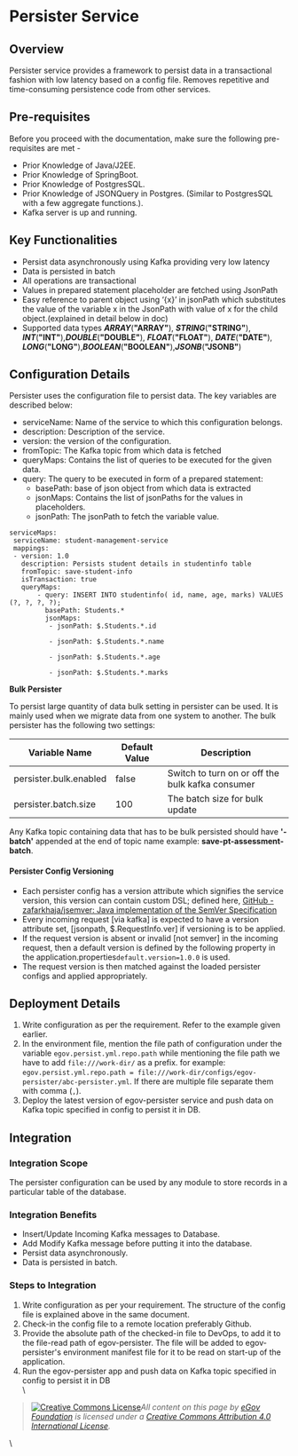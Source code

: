 # Persister Service

## Overview <a href="#overview" id="overview"></a>

Persister service provides a framework to persist data in a transactional fashion with low latency based on a config file. Removes repetitive and time-consuming persistence code from other services.

## Pre-requisites <a href="#pre-requisites" id="pre-requisites"></a>

Before you proceed with the documentation, make sure the following pre-requisites are met -

* Prior Knowledge of Java/J2EE.
* Prior Knowledge of SpringBoot.
* Prior Knowledge of PostgresSQL.
* Prior Knowledge of JSONQuery in Postgres. (Similar to PostgresSQL with a few aggregate functions.).
* Kafka server is up and running.

## Key Functionalities <a href="#key-functionalities" id="key-functionalities"></a>

* Persist data asynchronously using Kafka providing very low latency
* Data is persisted in batch
* All operations are transactional
* Values in prepared statement placeholder are fetched using JsonPath
* Easy reference to parent object using ‘{x}’ in jsonPath which substitutes the value of the variable x in the JsonPath with value of x for the child object.(explained in detail below in doc)
* Supported data types _**ARRAY**_(**"ARRAY"**), _**STRING**_(**"STRING"**), _**INT**_(**"INT"**),_**DOUBLE**_(**"DOUBLE"**), _**FLOAT**_(**"FLOAT"**), _**DATE**_(**"DATE"**), _**LONG**_(**"LONG"**),_**BOOLEAN**_(**"BOOLEAN"**),_**JSONB**_(**"JSONB"**)

## Configuration Details <a href="#configuration-details" id="configuration-details"></a>

Persister uses the configuration file to persist data. The key variables are described below:

* serviceName: Name of the service to which this configuration belongs.
* description: Description of the service.
* version: the version of the configuration.
* fromTopic: The Kafka topic from which data is fetched
* queryMaps: Contains the list of queries to be executed for the given data.
* query: The query to be executed in form of a prepared statement:
  * basePath: base of json object from which data is extracted
  * jsonMaps: Contains the list of jsonPaths for the values in placeholders.
  * jsonPath: The jsonPath to fetch the variable value.

```
serviceMaps:
 serviceName: student-management-service
 mappings:
 - version: 1.0
   description: Persists student details in studentinfo table
   fromTopic: save-student-info
   isTransaction: true
   queryMaps:
       - query: INSERT INTO studentinfo( id, name, age, marks) VALUES (?, ?, ?, ?);
         basePath: Students.*
         jsonMaps:
          - jsonPath: $.Students.*.id

          - jsonPath: $.Students.*.name

          - jsonPath: $.Students.*.age

          - jsonPath: $.Students.*.marks
```

**Bulk Persister**

To persist large quantity of data bulk setting in persister can be used. It is mainly used when we migrate data from one system to another. The bulk persister has the following two settings:

| Variable Name          | Default Value | Description                                      |
| ---------------------- | ------------- | ------------------------------------------------ |
| persister.bulk.enabled | false         | Switch to turn on or off the bulk kafka consumer |
| persister.batch.size   | 100           | The batch size for bulk update                   |

Any Kafka topic containing data that has to be bulk persisted should have **'-batch'** appended at the end of topic name example: **save-pt-assessment-batch**.

#### Persister Config Versioning <a href="#persister-config-versioning" id="persister-config-versioning"></a>

* Each persister config has a version attribute which signifies the service version, this version can contain custom DSL; defined here, [<img src="https://github.com/fluidicon.png" alt="" data-size="line">GitHub - zafarkhaja/jsemver: Java implementation of the SemVer Specification](https://github.com/zafarkhaja/jsemver#external-dsl)
* Every incoming request \[via kafka] is expected to have a version attribute set, \[jsonpath, $.RequestInfo.ver] if versioning is to be applied.
* If the request version is absent or invalid \[not semver] in the incoming request, then a default version is defined by the following property in the application.properties`default.version=1.0.0` is used.
* The request version is then matched against the loaded persister configs and applied appropriately.

## Deployment Details <a href="#deployment-details" id="deployment-details"></a>

1. Write configuration as per the requirement. Refer to the example given earlier.
2. In the environment file, mention the file path of configuration under the variable `egov.persist.yml.repo.path` while mentioning the file path we have to add `file:///work-dir/` as a prefix. for example: `egov.persist.yml.repo.path = file:///work-dir/configs/egov-persister/abc-persister.yml`. If there are multiple file separate them with comma (`,`).
3. Deploy the latest version of egov-persister service and push data on Kafka topic specified in config to persist it in DB.

## Integration  <a href="#integration" id="integration"></a>

### Integration Scope <a href="#integration-scope" id="integration-scope"></a>

The persister configuration can be used by any module to store records in a particular table of the database.

### Integration Benefits <a href="#integration-benefits" id="integration-benefits"></a>

* Insert/Update Incoming Kafka messages to Database.
* Add Modify Kafka message before putting it into the database.
* Persist data asynchronously.
* Data is persisted in batch.

### Steps to Integration <a href="#steps-to-integration" id="steps-to-integration"></a>

1. Write configuration as per your requirement. The structure of the config file is explained above in the same document.
2. Check-in the config file to a remote location preferably Github.
3. Provide the absolute path of the checked-in file to DevOps, to add it to the file-read path of egov-persister. The file will be added to egov-persister's environment manifest file for it to be read on start-up of the application.
4. Run the egov-persister app and push data on Kafka topic specified in config to persist it in DB\
   \


> [![Creative Commons License](https://i.creativecommons.org/l/by/4.0/80x15.png)_​_](http://creativecommons.org/licenses/by/4.0/)_All content on this page by_ [_eGov Foundation_](https://egov.org.in) _is licensed under a_ [_Creative Commons Attribution 4.0 International License_](http://creativecommons.org/licenses/by/4.0/)_._

\
